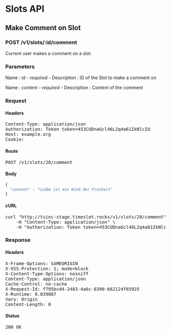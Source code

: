 # Slots API

## Make Comment on Slot

### POST /v1/slots/:id/comment

Current user makes a comment on a slot.

### Parameters

Name : id *- required -*
Description : ID of the Slot to make a comment on

Name : content *- required -*
Description : Content of the comment

### Request

#### Headers

<pre>Content-Type: application/json
Authorization: Token token=453CUDnaGcl46L2q4a61IkNlcIU
Host: example.org
Cookie: </pre>

#### Route

<pre>POST /v1/slots/28/comment</pre>

#### Body
```javascript
{
  "content" : "Liebe ist ein Kind der Freiheit"
}
```


#### cURL

<pre class="request">curl &quot;http://tsinc-stage.timeslot.rocks/v1/slots/28/comment&quot; -d &#39;{&quot;content&quot;:&quot;Liebe ist ein Kind der Freiheit&quot;}&#39; -X POST \
	-H &quot;Content-Type: application/json&quot; \
	-H &quot;Authorization: Token token=453CUDnaGcl46L2q4a61IkNlcIU&quot;</pre>

### Response

#### Headers

<pre>X-Frame-Options: SAMEORIGIN
X-XSS-Protection: 1; mode=block
X-Content-Type-Options: nosniff
Content-Type: application/json
Cache-Control: no-cache
X-Request-Id: f795bcd4-2483-4a6c-8390-662124f65925
X-Runtime: 0.039807
Vary: Origin
Content-Length: 0</pre>

#### Status

<pre>200 OK</pre>

